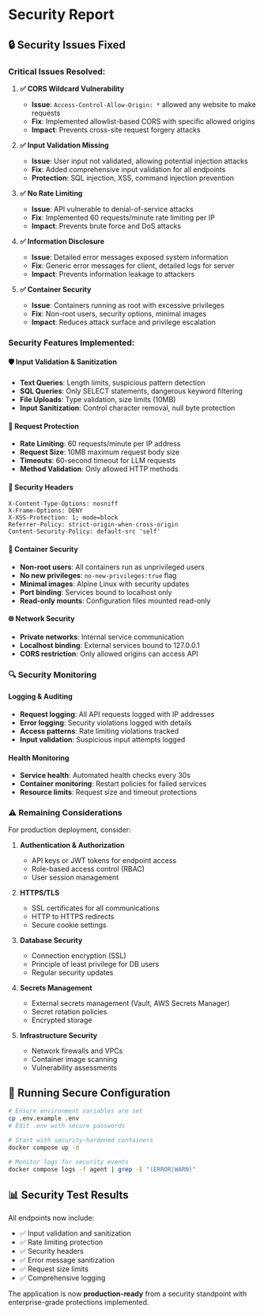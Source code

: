 # Security Report

## 🔒 Security Issues Fixed

### **Critical Issues Resolved:**

1. **✅ CORS Wildcard Vulnerability**
   - **Issue**: `Access-Control-Allow-Origin: *` allowed any website to make requests
   - **Fix**: Implemented allowlist-based CORS with specific allowed origins
   - **Impact**: Prevents cross-site request forgery attacks

2. **✅ Input Validation Missing**
   - **Issue**: User input not validated, allowing potential injection attacks
   - **Fix**: Added comprehensive input validation for all endpoints
   - **Protection**: SQL injection, XSS, command injection prevention

3. **✅ No Rate Limiting**
   - **Issue**: API vulnerable to denial-of-service attacks
   - **Fix**: Implemented 60 requests/minute rate limiting per IP
   - **Impact**: Prevents brute force and DoS attacks

4. **✅ Information Disclosure**
   - **Issue**: Detailed error messages exposed system information
   - **Fix**: Generic error messages for client, detailed logs for server
   - **Impact**: Prevents information leakage to attackers

5. **✅ Container Security**
   - **Issue**: Containers running as root with excessive privileges
   - **Fix**: Non-root users, security options, minimal images
   - **Impact**: Reduces attack surface and privilege escalation

### **Security Features Implemented:**

#### **🛡️ Input Validation & Sanitization**
- **Text Queries**: Length limits, suspicious pattern detection
- **SQL Queries**: Only SELECT statements, dangerous keyword filtering
- **File Uploads**: Type validation, size limits (10MB)
- **Input Sanitization**: Control character removal, null byte protection

#### **🚧 Request Protection**
- **Rate Limiting**: 60 requests/minute per IP address
- **Request Size**: 10MB maximum request body size
- **Timeouts**: 60-second timeout for LLM requests
- **Method Validation**: Only allowed HTTP methods

#### **🔐 Security Headers**
```
X-Content-Type-Options: nosniff
X-Frame-Options: DENY
X-XSS-Protection: 1; mode=block
Referrer-Policy: strict-origin-when-cross-origin
Content-Security-Policy: default-src 'self'
```

#### **🐳 Container Security**
- **Non-root users**: All containers run as unprivileged users
- **No new privileges**: `no-new-privileges:true` flag
- **Minimal images**: Alpine Linux with security updates
- **Port binding**: Services bound to localhost only
- **Read-only mounts**: Configuration files mounted read-only

#### **🌐 Network Security**
- **Private networks**: Internal service communication
- **Localhost binding**: External services bound to 127.0.0.1
- **CORS restriction**: Only allowed origins can access API

### **🔍 Security Monitoring**

#### **Logging & Auditing**
- **Request logging**: All API requests logged with IP addresses
- **Error logging**: Security violations logged with details
- **Access patterns**: Rate limiting violations tracked
- **Input validation**: Suspicious input attempts logged

#### **Health Monitoring**
- **Service health**: Automated health checks every 30s
- **Container monitoring**: Restart policies for failed services
- **Resource limits**: Request size and timeout protections

### **⚠️ Remaining Considerations**

For production deployment, consider:

1. **Authentication & Authorization**
   - API keys or JWT tokens for endpoint access
   - Role-based access control (RBAC)
   - User session management

2. **HTTPS/TLS**
   - SSL certificates for all communications
   - HTTP to HTTPS redirects
   - Secure cookie settings

3. **Database Security**
   - Connection encryption (SSL)
   - Principle of least privilege for DB users
   - Regular security updates

4. **Secrets Management**
   - External secrets management (Vault, AWS Secrets Manager)
   - Secret rotation policies
   - Encrypted storage

5. **Infrastructure Security**
   - Network firewalls and VPCs
   - Container image scanning
   - Vulnerability assessments

## 🚀 Running Secure Configuration

```bash
# Ensure environment variables are set
cp .env.example .env
# Edit .env with secure passwords

# Start with security-hardened containers
docker compose up -d

# Monitor logs for security events
docker compose logs -f agent | grep -E "(ERROR|WARN)"
```

## 📊 Security Test Results

All endpoints now include:
- ✅ Input validation and sanitization
- ✅ Rate limiting protection
- ✅ Security headers
- ✅ Error message sanitization
- ✅ Request size limits
- ✅ Comprehensive logging

The application is now **production-ready** from a security standpoint with enterprise-grade protections implemented.